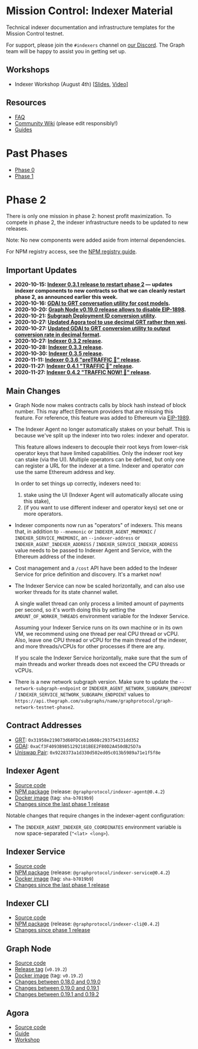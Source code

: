 # Mission Control: Indexer Material

Technical indexer documentation and infrastructure templates for the Mission Control testnet.

For support, please join the `#indexers` channel on [our
Discord](https://thegraph.com/discord). The Graph team will be happy to
assist you in getting set up.

## Workshops

- Indexer Workshop (August 4th) [[Slides](./files/indexer-workshop.pdf), [Video](https://www.youtube.com/watch?v=zRiJ_Q3EPH8)]

## Resources

- [FAQ](./faq.md)
- [Community Wiki](https://github.com/graphprotocol/mission-control-indexer/wiki) (please edit responsibly!)
- [Guides](./guides/README.md)

# Past Phases

- [Phase 0](phases/phase0.md)
- [Phase 1](phases/phase1.md)

# Phase 2

There is only one mission in phase 2: honest profit maximization. To compete
in phase 2, the indexer infrastructure needs to be updated to new releases.

Note: No new components were added aside from internal dependencies.

For NPM registry access, see the [NPM registry guide](guides/npm-registry.md).

## Important Updates

- **2020-10-15: [Indexer 0.3.1 release to restart phase 2](./updates/2020-10-15-indexer-release-to-restart-phase2.md) — updates
  indexer components to new contracts so that we can cleanly restart phase 2, as announced earlier this week.**
- **2020-10-16: [GDAI to GRT conversation utility for cost models](./utils/gdai-to-grt/).**
- **2020-10-20: [Graph Node v0.19.0 release allows to disable EIP-1898](./updates/2020-10-20-graph-node-v0.19.2.md).**
- **2020-10-21: [Subgraph Deployment ID conversion utility](./utils/subgraph-deployment-id-conversions).**
- **2020-10-27: [Updated Agora tool to use decimal GRT rather then wei](https://github.com/graphprotocol/agora).**
- **2020-10-27: [Updated GDAI to GRT conversion utility to output conversion rate in decimal format](./utils/gdai-to-grt).**
- **2020-10-27: [Indexer 0.3.2 release](./updates/2020-10-27-indexer-release-phase2-improvements.md).**
- **2020-10-28: [Indexer 0.3.3 release](./updates/2020-10-28-indexer-release-v0.3.3.md).**
- **2020-10-30: [Indexer 0.3.5 release](./updates/2020-10-30-indexer-release-v0.3.5.md).**
- **2020-11-11: [Indexer 0.3.6 "preTRAFFIC 🚦" release](./updates/2020-11-11-indexer-release-v0.3.6.md).**
- **2020-11-27: [Indexer 0.4.1 "TRAFFIC 🚦" release](./updates/2020-11-27-indexer-release-v0.4.1.md).**
- **2020-11-27: [Indexer 0.4.2 "TRAFFIC NOW! 🚦" release](./updates/2020-11-30-indexer-release-v0.4.2.md).**

## Main Changes

- Graph Node now makes contracts calls by block hash instead of block number.
  This may affect Ethereum providers that are missing this feature. For
  reference, this feature was added to Ethereum via
  [EIP-1989](https://eips.ethereum.org/EIPS/eip-1898).

- The Indexer Agent no longer automatically stakes on your behalf. This is
  because we've split up the indexer into two roles: indexer and operator.

  This feature allows indexers to decouple their root keys from lower-risk
  operator keys that have limited capabilities. Only the indexer root key can
  stake (via the UI). Multiple operators can be defined, but only one can
  register a URL for the indexer at a time. Indexer and operator _can_ use
  the same Ethereum address and key.

  In order to set things up correctly, indexers need to:

  1. stake using the UI (Indexer Agent will automatically allocate using this stake),
  2. (if you want to use different indexer and operator keys) set one or more operators.

- Indexer components now run as "operators" of indexers. This means that, in
  addition to `--mnemonic` or `INDEXER_AGENT_MNEMONIC` /
  `INDEXER_SERVICE_MNEMONIC`, an `--indexer-address` or
  `INDEXER_AGENT_INDEXER_ADDRESS` / `INDEXER_SERVICE_INDEXER_ADDRESS` value
  needs to be passed to Indexer Agent and Service, with the Ethereum address of
  the indexer.

- Cost management and a `/cost` API have been added to the Indexer Service for
  price definition and discovery. It's a market now!

- The Indexer Service can now be scaled horizontally, and can also
  use worker threads for its state channel wallet.

  A single wallet thread can only process a limited amount of payments per
  second, so it's worth doing this by setting the `AMOUNT_OF_WORKER_THREADS`
  environment variable for the Indexer Service.

  Assuming your Indexer Service runs on its own machine or in its own VM,
  we recommend using one thread per real CPU thread or vCPU. Also, leave
  one CPU thread or vCPU for the main thread of the indexer, and more
  threads/vCPUs for other processes if there are any.

  If you scale the Indexer Service horizontally, make sure that the
  sum of main threads and worker threads does not exceed the CPU threads
  or vCPUs.

* There is a new network subgraph version. Make sure to update the `--network-subgraph-endpoint` or `INDEXER_AGENT_NETWORK_SUBGRAPH_ENDPOINT` / `INDEXER_SERVICE_NETWORK_SUBGRAPH_ENDPOINT` values to `https://api.thegraph.com/subgraphs/name/graphprotocol/graph-network-testnet-phase2`.

## Contract Addresses

- [GRT](https://rinkeby.etherscan.io/address/0x31958e219073d60FDCeb1d608c293754331dd352): `0x31958e219073d60FDCeb1d608c293754331dd352`
- [GDAI](https://rinkeby.etherscan.io/address/0xaCf3F4093B9851292181BEE2F80D2A450dB25D7a): `0xaCf3F4093B9851292181BEE2F80D2A450dB25D7a`
- [Uniswap Pair](https://rinkeby.etherscan.io/address/0x9228373a1d330d502ed05c013b5989a71e1f5f8e): `0x9228373a1d330d502ed05c013b5989a71e1f5f8e`

## Indexer Agent

- [Source code](https://github.com/graphprotocol/indexer/)
- [NPM
  package](https://testnet.thegraph.com/npm-registry/-/web/detail/@graphprotocol/indexer-agent/v/0.4.2)
  (release: `@graphprotocol/indexer-agent@0.4.2`)
- [Docker image](https://hub.docker.com/repository/docker/graphprotocol/indexer-agent) (tag: `sha-b7019b9`)
- [Changes since the last phase 1 release](https://github.com/graphprotocol/indexer/blob/master/packages/indexer-agent/CHANGELOG.md#042---2020-11-30)

Notable changes that require changes in the indexer-agent configuration:

- The `INDEXER_AGENT_INDEXER_GEO_COORDINATES` environment variable is now space-separated (`"<lat> <long>`).

## Indexer Service

- [Source code](https://github.com/graphprotocol/indexer/)
- [NPM package](https://testnet.thegraph.com/npm-registry/-/web/detail/@graphprotocol/indexer-service/v/0.4.2)
  (release: `@graphprotocol/indexer-service@0.4.2`)
- [Docker image](https://hub.docker.com/repository/docker/graphprotocol/indexer-service) (tag: `sha-b7019b9`)
- [Changes since the last phase 1 release](https://github.com/graphprotocol/indexer/blob/master/packages/indexer-cli/CHANGELOG.md#040---2020-11-27)

## Indexer CLI

- [Source code](https://github.com/graphprotocol/indexer/)
- [NPM package](https://testnet.thegraph.com/npm-registry/-/web/detail/@graphprotocol/indexer-cli/v/0.4.2)
  (release: `@graphprotocol/indexer-cli@0.4.2`)
- [Changes since phase 1 release](https://github.com/graphprotocol/indexer/blob/master/packages/indexer-cli/CHANGELOG.md#040---2020-11-27)

## Graph Node

- [Source code](https://github.com/graphprotocol/graph-node/)
- [Release
  tag](https://github.com/graphprotocol/graph-node/releases/tag/v0.19.2) (`v0.19.2`)
- [Docker image](https://hub.docker.com/layers/graphprotocol/graph-node/) (tag: `v0.19.2`)
- [Changes between 0.18.0 and 0.19.0](https://github.com/graphprotocol/graph-node/releases/tag/v0.19.0)
- [Changes between 0.19.0 and 0.19.1](https://github.com/graphprotocol/graph-node/releases/tag/v0.19.1)
- [Changes between 0.19.1 and 0.19.2](https://github.com/graphprotocol/graph-node/releases/tag/v0.19.2)

## Agora

- [Source code](https://github.com/graphprotocol/agora)
- [Guide](./guides/agora/language)
- [Workshop](https://www.youtube.com/watch?v=F88iqiCxj-s)
